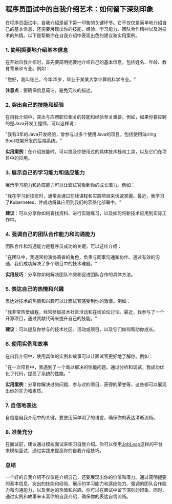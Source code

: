 ## 程序员面试中的自我介绍艺术：如何留下深刻印象

在程序员面试中，自我介绍是留下第一印象的关键环节。它不仅仅是简单地介绍自己的基本信息，还需要展现出你的技能、经验、学习能力、团队合作精神以及对技术的热情。以下是帮助你在自我介绍中表现出色的建议和实用案例。

### 1. 简明扼要地介绍基本信息

在开始自我介绍时，首先要简明扼要地介绍自己的基本信息，包括姓名、年龄、教育背景和专业。例如：

"您好，我叫张三，今年25岁，毕业于某某大学计算机科学专业。"

**注意点**：要确保信息简洁，避免冗长的描述。

### 2. 突出自己的技能和经验

在自我介绍中，突出与应聘职位相关的技能和经验至关重要。例如，如果你要应聘的是Java开发工程师，可以这样说：

"我有3年的Java开发经验，曾参与过多个使用Java的项目，包括使用Spring Boot框架开发的后端系统。"

**实用案例**：在介绍技能时，可以提及你使用过的具体技术栈和工具，以及它们在项目中的应用。

### 3. 展示自己的学习能力和适应能力

展示学习能力和适应能力可以让面试官看到你的成长潜力。例如：

"我在学习新技能时，通常会通过在线课程和实践项目来快速掌握。最近，我学习了Kubernetes，并成功将其应用到我们的容器化部署中。"

**建议**：可以分享你如何查找资料、进行实践练习，以及如何将新技术应用到实际工作中。

### 4. 强调自己的团队合作能力和沟通能力

团队合作和沟通能力是程序员成功的关键。可以这样介绍：

"在团队中，我通常扮演协调者的角色，负责与同事沟通和协作。通过有效的沟通，我们成功解决了多个项目中的技术难题。"

**实用技巧**：分享你如何解决团队冲突和促进团队合作的具体方法。

### 5. 表达自己的热情和兴趣

表达对技术的热情和兴趣可以让面试官感受到你的激情。例如：

"我非常热爱编程，经常参加技术社区活动和在线论坛讨论。最近，我参与了一个开源项目，通过贡献代码来提升自己的技能。"

**建议**：可以提及你参与的技术社区、活动或项目，以及它们如何帮助你成长。

### 6. 使用实例和故事

在自我介绍中，使用具体的实例和故事可以让面试官更好地了解你。例如：

"在一次项目中，我遇到了一个难以解决的性能问题。通过分析和调试，我成功优化了代码，提高了系统的性能。"

**实用案例**：分享你解决过的问题、参与过的项目、获得的荣誉等，这些都可以展现出你的实力和素质。

### 7. 自信地表达

自信是自我介绍中的关键。要使用简单明了的语言，确保你的表达清晰流畅。

### 8. 准备充分

在面试前，建议通过模拟面试来练习自我介绍。你可以使用[JobLeap](https://www.jobleap.cn)这样的平台来模拟面试，通过实践来提高你的自我介绍技巧。

### 总结

一个好的自我介绍不仅仅是介绍自己，还要展现出你的价值和潜力。通过简明扼要的基本信息、突出的技能和经验、展示的学习能力和适应能力、强调的团队合作能力和沟通能力，以及表达的热情和兴趣，你可以在面试中留下深刻的印象。同时，通过实例和故事来丰富你的自我介绍，确保你的表达自信流畅。